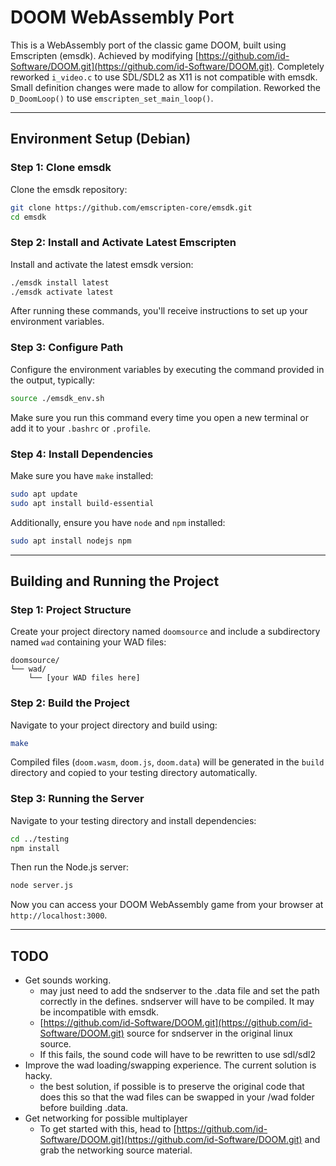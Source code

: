 # DOOM WebAssembly Port

This is a WebAssembly port of the classic game DOOM, built using Emscripten (emsdk). Achieved by modifying [https://github.com/id-Software/DOOM.git](https://github.com/id-Software/DOOM.git). Completely reworked `i_video.c` to use SDL/SDL2 as X11 is not compatible with emsdk. Small definition changes were made to allow for compilation. Reworked the `D_DoomLoop()` to use `emscripten_set_main_loop()`.

---

## Environment Setup (Debian)

### Step 1: Clone emsdk

Clone the emsdk repository:

```bash
git clone https://github.com/emscripten-core/emsdk.git
cd emsdk
```

### Step 2: Install and Activate Latest Emscripten

Install and activate the latest emsdk version:

```bash
./emsdk install latest
./emsdk activate latest
```

After running these commands, you'll receive instructions to set up your environment variables.

### Step 3: Configure Path

Configure the environment variables by executing the command provided in the output, typically:

```bash
source ./emsdk_env.sh
```

Make sure you run this command every time you open a new terminal or add it to your `.bashrc` or `.profile`.

### Step 4: Install Dependencies

Make sure you have `make` installed:

```bash
sudo apt update
sudo apt install build-essential
```

Additionally, ensure you have `node` and `npm` installed:

```bash
sudo apt install nodejs npm
```

---

## Building and Running the Project

### Step 1: Project Structure

Create your project directory named `doomsource` and include a subdirectory named `wad` containing your WAD files:

```
doomsource/
└── wad/
    └── [your WAD files here]
```

### Step 2: Build the Project

Navigate to your project directory and build using:

```bash
make
```

Compiled files (`doom.wasm`, `doom.js`, `doom.data`) will be generated in the `build` directory and copied to your testing directory automatically.

### Step 3: Running the Server

Navigate to your testing directory and install dependencies:

```bash
cd ../testing
npm install
```

Then run the Node.js server:

```bash
node server.js
```

Now you can access your DOOM WebAssembly game from your browser at `http://localhost:3000`.

---

## TODO

- Get sounds working.
  - &#x20;may just need to add the sndserver to the .data file and set the path correctly in the defines. sndserver will have to be compiled. It may be incompatible with emsdk.
  - [https://github.com/id-Software/DOOM.git](https://github.com/id-Software/DOOM.git) source for sndserver in the original linux source.
  - If this fails, the sound code will have to be rewritten to use sdl/sdl2
- Improve the wad loading/swapping experience. The current solution is hacky.&#x20;
  - the best solution, if possible is to preserve the original code that does this so that the wad files can be swapped in your /wad folder before building .data. 
- Get networking for possible multiplayer
  - To get started with this, head to [https://github.com/id-Software/DOOM.git](https://github.com/id-Software/DOOM.git) and grab the networking source material.

